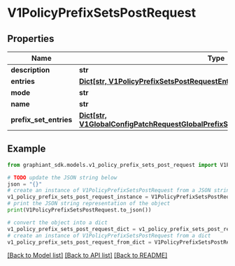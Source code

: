 # V1PolicyPrefixSetsPostRequest


## Properties

Name | Type | Description | Notes
------------ | ------------- | ------------- | -------------
**description** | **str** |  | [optional] 
**entries** | [**Dict[str, V1PolicyPrefixSetsPostRequestEntriesValue]**](V1PolicyPrefixSetsPostRequestEntriesValue.md) |  | [optional] 
**mode** | **str** |  | [optional] 
**name** | **str** |  | [optional] 
**prefix_set_entries** | [**Dict[str, V1GlobalConfigPatchRequestGlobalPrefixSetsValuePrefixSetEntriesValueEntry]**](V1GlobalConfigPatchRequestGlobalPrefixSetsValuePrefixSetEntriesValueEntry.md) |  | [optional] 

## Example

```python
from graphiant_sdk.models.v1_policy_prefix_sets_post_request import V1PolicyPrefixSetsPostRequest

# TODO update the JSON string below
json = "{}"
# create an instance of V1PolicyPrefixSetsPostRequest from a JSON string
v1_policy_prefix_sets_post_request_instance = V1PolicyPrefixSetsPostRequest.from_json(json)
# print the JSON string representation of the object
print(V1PolicyPrefixSetsPostRequest.to_json())

# convert the object into a dict
v1_policy_prefix_sets_post_request_dict = v1_policy_prefix_sets_post_request_instance.to_dict()
# create an instance of V1PolicyPrefixSetsPostRequest from a dict
v1_policy_prefix_sets_post_request_from_dict = V1PolicyPrefixSetsPostRequest.from_dict(v1_policy_prefix_sets_post_request_dict)
```
[[Back to Model list]](../README.md#documentation-for-models) [[Back to API list]](../README.md#documentation-for-api-endpoints) [[Back to README]](../README.md)


